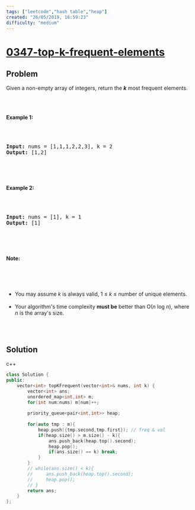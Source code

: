 ```yaml
---
tags: ["leetcode","hash table","heap"]
created: "26/05/2019, 16:59:23"
difficulty: "medium"
---
```


# [0347-top-k-frequent-elements](https://leetcode.com/problems/top-k-frequent-elements/)

## Problem
<div><p>Given a non-empty array of integers, return the <b><i>k</i></b> most frequent elements.</p><br><br><p><strong>Example 1:</strong></p><br><br><pre><strong>Input: </strong>nums = <span id="example-input-1-1">[1,1,1,2,2,3]</span>, k = <span id="example-input-1-2">2</span><br><strong>Output: </strong><span id="example-output-1">[1,2]</span><br></pre><br><br><div><br><p><strong>Example 2:</strong></p><br><br><pre><strong>Input: </strong>nums = <span id="example-input-2-1">[1]</span>, k = <span id="example-input-2-2">1</span><br><strong>Output: </strong><span id="example-output-2">[1]</span></pre><br></div><br><br><p><b>Note: </b></p><br><br><ul><br>	<li>You may assume <i>k</i> is always valid, 1 ≤ <i>k</i> ≤ number of unique elements.</li><br>	<li>Your algorithm's time complexity <b>must be</b> better than O(<i>n</i> log <i>n</i>), where <i>n</i> is the array's size.</li><br></ul><br></div>

## Solution

c++
```c++
class Solution {
public:
    vector<int> topKFrequent(vector<int>& nums, int k) {
        vector<int> ans;
        unordered_map<int,int> m;
        for(int num:nums) m[num]++;
        
        priority_queue<pair<int,int>> heap;
        
        for(auto tmp : m){
            heap.push({tmp.second,tmp.first}); // freq & val
            if(heap.size() > m.size() - k){
                ans.push_back(heap.top().second);
                heap.pop();
                if(ans.size() == k) break;
            }
        }
        // while(ans.size() < k){
        //     ans.push_back(heap.top().second);
        //     heap.pop();
        // }
        return ans;
    }
};
​
```

